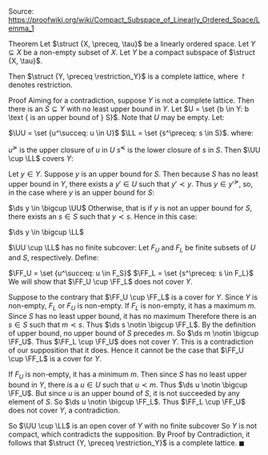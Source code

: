 # 

Source: https://proofwiki.org/wiki/Compact_Subspace_of_Linearly_Ordered_Space/Lemma_1

Theorem
Let $\struct {X, \preceq, \tau}$ be a linearly ordered space.
Let $Y \subseteq X$ be a non-empty subset of $X$.
Let $Y$ be a compact subspace of $\struct {X, \tau}$.

Then $\struct {Y, \preceq \restriction_Y}$ is a complete lattice, where $\restriction$ denotes restriction.


Proof
Aiming for a contradiction, suppose $Y$ is not a complete lattice.
Then there is an $S \subseteq Y$ with no least upper bound in $Y$.
Let $U = \set {b \in Y: b \text { is an upper bound of } S}$.
Note that $U$ may be empty.
Let:

$\UU = \set {u^\succeq: u \in U}$
$\LL = \set {s^\preceq: s \in S}$.
where:

$u^\succeq$ is the upper closure of $u$ in $U$
$s^\preceq$ is the lower closure of $s$ in $S$.
Then $\UU \cup \LL$ covers $Y$:

Let $y \in Y$.
Suppose $y$ is an upper bound for $S$.
Then because $S$ has no least upper bound in $Y$, there exists a $y' \in U$ such that $y' \prec y$.
Thus $y \in y'^\succeq$, so, in the case where $y$ is an upper bound for $S$:

$\ds y \in \bigcup \UU$
Otherwise, that is if $y$ is not  an upper bound for $S$, there exists an $s \in S$ such that $y \prec s$.
Hence in this case:

$\ds y \in \bigcup \LL$

$\UU \cup \LL$ has no finite subcover:
Let $F_U$ and $F_L$ be finite subsets of $U$ and $S$, respectively.
Define:

$\FF_U = \set {u^\succeq: u \in F_S}$
$\FF_L = \set {s^\preceq: s \in F_L}$
We will show that $\FF_U \cup \FF_L$ does not cover $Y$.

Suppose to the contrary that $\FF_U \cup \FF_L$ is a cover for $Y$.
Since $Y$ is non-empty, $F_L$ or $F_U$ is non-empty.
If $F_L$ is non-empty, it has a maximum $m$.
Since $S$ has no least upper bound, it has no maximum
Therefore there is an $s \in S$ such that $m \prec s$.
Thus $\ds s \notin \bigcup \FF_L$.
By the definition of upper bound, no upper bound of $S$ precedes $m$.
So $\ds m \notin \bigcup \FF_U$.
Thus $\FF_L \cup \FF_U$ does not cover $Y$.
This is a contradiction of our supposition that it does.
Hence it cannot be the case that $\FF_U \cup \FF_L$ is a cover for $Y$.

If $F_U$ is non-empty, it has a minimum $m$.
Then since $S$ has no least upper bound in $Y$, there is a $u \in U$ such that $u \prec m$.
Thus $\ds u \notin \bigcup \FF_U$.
But since $u$ is an upper bound of $S$, it is not succeeded by any element of $S$.
So $\ds u \notin \bigcup \FF_L$.
Thus $\FF_L \cup \FF_U$ does not cover $Y$, a contradiction.

So $\UU \cup \LL$ is an open cover of $Y$ with no finite subcover
So $Y$ is not compact, which contradicts the supposition.
By Proof by Contradiction, it follows that $\struct {Y, \preceq \restriction_Y}$ is a complete lattice.
$\blacksquare$





